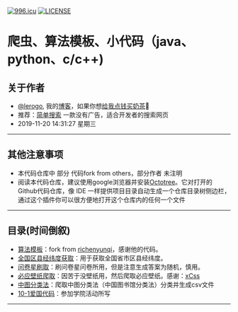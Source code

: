 [![996.icu](https://img.shields.io/badge/link-996.icu-red.svg)](https://996.icu) [![LICENSE](https://img.shields.io/badge/license-Anti%20996-blue.svg)](https://github.com/996icu/996.ICU/blob/master/LICENSE)
# 爬虫、算法模板、小代码（java、python、c/c++)
 ## 关于作者
 - [@lerogo](https://github.com/lerogo/ "@lerogo"), 我的[博客](https://www.lerogo.top/)，如果你想[给我点钱买奶茶](https://www.lerogo.top/pay/)🤣
 - 推荐：[简单搜索](https://www.lerogo.top/search/) 一款没有广告，适合开发者的搜索网页
 - 2019-11-20 14:31:27 星期三
------------

## 其他注意事项
 - 本代码仓库中 部分 代码fork from others，部分作者 未注明
 - 阅读本代码仓库，建议使用google浏览器并安装[Octotree](https://chrome.google.com/webstore/detail/octotree/bkhaagjahfmjljalopjnoealnfndnagc)。它对打开的Github代码仓库，像 IDE 一样提供项目目录自动生成一个仓库目录树侧边栏，通过这个插件你可以很方便地打开这个仓库内的任何一个文件
------------

## 目录(时间倒叙)
 - [算法模板](https://github.com/lerogo/shareCode/tree/master/%E7%AE%97%E6%B3%95%E6%A8%A1%E7%89%88)：fork from [richenyunqi](https://github.com/richenyunqi/Common-code-templates-for-ACM-PAT-CSP-OJ-topics)，感谢他的代码。
 - [全国区县经纬度获取](https://github.com/lerogo/shareCode/tree/master/%E5%85%A8%E5%9B%BD%E5%8C%BA%E5%8E%BF%E7%BB%8F%E7%BA%AC%E5%BA%A6%E8%8E%B7%E5%8F%96)：用于获取全国省市区县经纬度。
 - [问卷星刷取](https://github.com/lerogo/shareCode/tree/master/%E9%97%AE%E5%8D%B7%E6%98%9F%E5%88%B7%E5%8F%96)：刷问卷星问卷所用，但是注意生成答案为随机，慎用。
 - [必应壁纸爬取](https://github.com/lerogo/shareCode/tree/master/%E5%BF%85%E5%BA%94%E5%A3%81%E7%BA%B8%E7%88%AC%E5%8F%96)：因苦于没壁纸用，然后爬取必应壁纸。感谢：[xCss](https://bing.ioliu.cn/)
 - [中图分类法](https://github.com/lerogo/shareCode/tree/master/%E4%B8%AD%E5%9B%BE%E5%88%86%E7%B1%BB%E6%B3%95)：爬取中图分类法（中国图书馆分类法）分类并生成csv文件
 - [10-1爱国代码](https://github.com/lerogo/shareCode/tree/master/10-1%E7%88%B1%E5%9B%BD%E4%BB%A3%E7%A0%81)：参加学院活动所写
------------